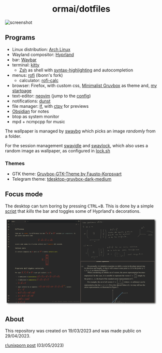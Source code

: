 <h1 align="center">ormai/dotfiles</h1>

![screenshot](screenshots/three-screens-28_04_2023.png)

## Programs

- Linux distribution: [Arch Linux](https://wiki.archlinux.org/title/Arch_Linux)
- Wayland compositor: [Hyprland](https://hyprland.org/)
- bar: [Waybar](https://github.com/Alexays/Waybar)
- terminal: [kitty](https://sw.kovidgoyal.net/kitty/)
    - [Zsh](https://www.zsh.org/) as shell with [syntax-highlighting](https://github.com/zsh-users/zsh-syntax-highlighting) and autocompletion
- menus: [rofi](https://github.com/lbonn/rofi) (lbonn's fork)
    - calculator: [rofi-calc](https://github.com/svenstaro/rofi-calc)
- browser: Firefox, with custom css, [Minimalist Gruvbox](https://github.com/canbeardig/MinimalistFox#minimalist-gruvbox) as theme and, [my startpage](https://github.com/ormai/NewTab)
- text-editor: [neovim](https://neovim.io/) (jump to the [config](https://github.com/ormai/dotfiles/tree/main/dotfiles/nvim))
- notifications: [dunst](https://github.com/dunst-project/dunst)
- file manager: [lf](https://github.com/gokcehan/lf), with [ctpv](https://github.com/NikitaIvanovV/ctpv) for previews
- [Obsidian](https://obsidian.md/) for notes
- btop as system monitor
- mpd + ncmpcpp for music

The wallpaper is managed by [swaybg](https://github.com/swaywm/swaybg) which picks an image *randomly* from a folder.

For the session management [swayidle](https://github.com/swaywm/swayidle) and [swaylock](https://github.com/swaywm/swaylock), which also uses a random image as wallpaper, as configured in [lock.sh](https://github.com/ormai/dotfiles/blob/main/dotfiles/scripts/lock.sh)

### Themes

- GTK theme: [Gruvbox-GTK-Theme by Fausto-Korpsvart](https://github.com/Fausto-Korpsvart/Gruvbox-GTK-Theme) 
- Telegram theme: [tdesktop-gruvbox-dark-medium](https://github.com/ttohin/tdesktop-gruvbox-dark-medium)

## Focus mode

The desktop can turn boring by pressing <kbd>CTRL</kbd>+<kbd>B</kbd>. This is done by a simple [script](https://github.com/ormai/dotfiles/blob/main/dotfiles/scripts/hyprland_focus-mode.sh) that *kills* the bar and toggles some of Hyprland's decorations.

![focus-mode](screenshots/focus-mode.png)

## About

This repository was created on 19/03/2023 and was made public on 29/04/2023.

[r/unixporn post](https://www.reddit.com/r/unixporn/comments/136xdb0/hyprland_my_daily_driver/) (03/05/2023)
